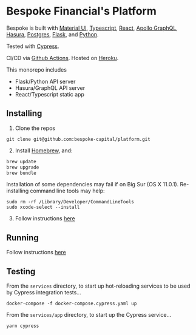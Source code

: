 # Bespoke Financial's Platform

Bespoke is built with [Material UI](https://material-ui.com/), [Typescript](https://www.typescriptlang.org/), [React](https://reactjs.org/), [Apollo GraphQL](https://www.apollographql.com/), [Hasura](https://hasura.io/), [Postgres](https://www.postgresql.org/), [Flask](https://flask.palletsprojects.com/en/1.1.x/), and [Python](https://www.python.org/).

Tested with [Cypress](https://www.cypress.io/).

CI/CD via [Github Actions](https://github.com/features/actions). Hosted on [Heroku](https://heroku.com/).

This monorepo includes

- Flask/Python API server
- Hasura/GraphQL API server
- React/Typescript static app

## Installing

1. Clone the repos

```
git clone git@github.com:bespoke-capital/platform.git
```

2. Install [Homebrew](https://brew.sh/), and:

```bash
brew update
brew upgrade
brew bundle
```

Installation of some dependencies may fail if on Big Sur (OS X 11.0.1). Re-installing command line tools may help:

```
sudo rm -rf /Library/Developer/CommandLineTools
sudo xcode-select --install
```

3. Follow instructions [here](https://docs.google.com/document/d/1fIoWutW-oksJabg2mDH3E7Ot4Vc1XMavUblGC0D0F-4/edit)

## Running

Follow instructions [here](https://docs.google.com/document/d/1fIoWutW-oksJabg2mDH3E7Ot4Vc1XMavUblGC0D0F-4/edit#heading=h.ouot35nvjvpl)

## Testing

From the `services` directory, to start up hot-reloading services to be used by Cypress integration tests...

```
docker-compose -f docker-compose.cypress.yaml up
```

From the `services/app` directory, to start up the Cypress service...

```
yarn cypress
```
